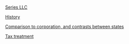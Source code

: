 [Series LLC](https://en.m.wikipedia.org/wiki/Series_LLC)



[History](https://en.m.wikipedia.org/wiki/Series_LLC#history)

[Comparison to corporation, and contrasts between states](https://en.m.wikipedia.org/wiki/Series_LLC#Comparison_to_corporation,_and_contrasts_between_states)

[Tax treatment](https://en.m.wikipedia.org/wiki/Series_LLC#Taxation_treatment)
